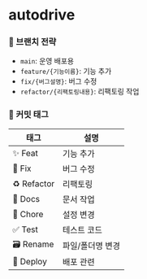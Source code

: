 # autodrive


### 📌 브랜치 전략

- `main`: 운영 배포용
- `feature/{기능이름}`: 기능 추가
- `fix/{버그설명}`: 버그 수정
- `refactor/{리팩토링내용}`: 리팩토링 작업

### 🔖 커밋 태그

| 태그 | 설명 |
|------|------|
| ✨ Feat | 기능 추가 |
| 🐛 Fix | 버그 수정 |
| ♻️ Refactor | 리팩토링 |
| 📄 Docs | 문서 작업 |
| 🔧 Chore | 설정 변경 |
| ✅ Test | 테스트 코드 |
| 🗃️ Rename | 파일/폴더명 변경 |
| 🚀 Deploy | 배포 관련 |
